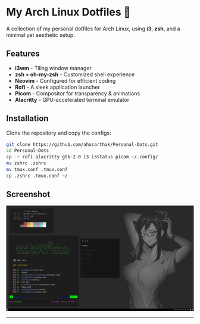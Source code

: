 # My Arch Linux Dotfiles 🌿

A collection of my personal dotfiles for Arch Linux, using **i3**, **zsh**, and a minimal yet aesthetic setup.

## Features
- **i3wm** - Tiling window manager
- **zsh + oh-my-zsh** - Customized shell experience
- **Neovim** - Configured for efficient coding
- **Rofi** - A sleek application launcher
- **Picom** - Compositor for transparency & animations
- **Alacritty** - GPU-accelerated terminal emulator

## Installation
Clone the repository and copy the configs:
```bash
git clone https://github.com/ahasarthak/Personal-Dots.git
cd Personal-Dots
cp -r rofi alacritty gtk-2.0 i3 i3status picom ~/.config/
mv zshrc .zshrc
mv tmux.conf .tmux.conf
cp .zshrc .tmux.conf ~/
```

## Screenshot
![Desktop Preview](./Screenshot_Arch-Btw_2025-03-03_18:24:33.png)

---

